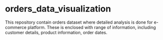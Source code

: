 # orders_data_visualization
This repository contain orders dataset where detailed analysis is done for e-commerce platform. These is enclosed with range of information, including customer details, product information, order dates.
